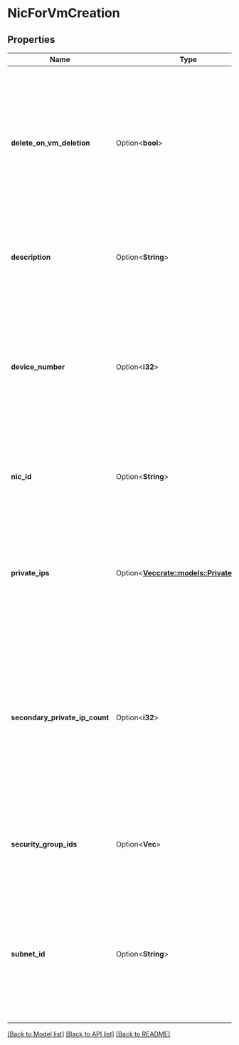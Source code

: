 # NicForVmCreation

## Properties

Name | Type | Description | Notes
------------ | ------------- | ------------- | -------------
**delete_on_vm_deletion** | Option<**bool**> | If true, the NIC is deleted when the VM is terminated. You can specify this parameter only for a new NIC. To modify this value for an existing NIC, see [UpdateNic](#updatenic). | [optional]
**description** | Option<**String**> | The description of the NIC, if you are creating a NIC when creating the VM. | [optional]
**device_number** | Option<**i32**> | The index of the VM device for the NIC attachment (between `0` and `7`, both included). This parameter is required if you create a NIC when creating the VM. | [optional]
**nic_id** | Option<**String**> | The ID of the NIC, if you are attaching an existing NIC when creating a VM. | [optional]
**private_ips** | Option<[**Vec<crate::models::PrivateIpLight>**](PrivateIpLight.md)> | One or more private IPs to assign to the NIC, if you create a NIC when creating a VM. Only one private IP can be the primary private IP. | [optional]
**secondary_private_ip_count** | Option<**i32**> | The number of secondary private IPs, if you create a NIC when creating a VM. This parameter cannot be specified if you specified more than one private IP in the `PrivateIps` parameter. | [optional]
**security_group_ids** | Option<**Vec<String>**> | One or more IDs of security groups for the NIC, if you create a NIC when creating a VM. | [optional]
**subnet_id** | Option<**String**> | The ID of the Subnet for the NIC, if you create a NIC when creating a VM. This parameter is required if you create a NIC when creating the VM. | [optional]

[[Back to Model list]](../README.md#documentation-for-models) [[Back to API list]](../README.md#documentation-for-api-endpoints) [[Back to README]](../README.md)


